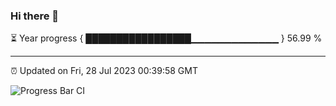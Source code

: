 ### Hi there 👋

⏳ Year progress { █████████████████▁▁▁▁▁▁▁▁▁▁▁▁▁ } 56.99 %

---

⏰ Updated on Fri, 28 Jul 2023 00:39:58 GMT

![Progress Bar CI](https://github.com/Shyam-Makwana/GitHub-Actions-Demo/workflows/Progress%20Bar%20CI/badge.svg)
